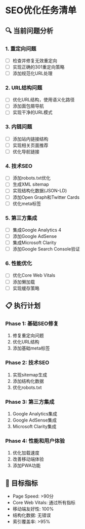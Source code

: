 
# SEO优化任务清单

## 🔍 当前问题分析

### 1. 重定向问题
- [ ] 检查并修复无效重定向
- [ ] 实现正确的301重定向策略
- [ ] 添加规范化URL处理

### 2. URL结构问题
- [ ] 优化URL结构，使用语义化路径
- [ ] 添加面包屑导航
- [ ] 实现干净的URL模式

### 3. 内链问题
- [ ] 添加站内链接结构
- [ ] 实现相关页面推荐
- [ ] 优化导航链接

### 4. 技术SEO
- [ ] 添加robots.txt优化
- [ ] 生成XML sitemap
- [ ] 实现结构化数据(JSON-LD)
- [ ] 添加Open Graph和Twitter Cards
- [ ] 优化meta标签

### 5. 第三方集成
- [ ] 集成Google Analytics 4
- [ ] 添加Google AdSense
- [ ] 集成Microsoft Clarity
- [ ] 添加Google Search Console验证

### 6. 性能优化
- [ ] 优化Core Web Vitals
- [ ] 添加懒加载
- [ ] 实现缓存策略

## 📋 执行计划

### Phase 1: 基础SEO修复
1. 修复重定向问题
2. 优化URL结构
3. 添加基础meta标签

### Phase 2: 技术SEO
1. 实现sitemap生成
2. 添加结构化数据
3. 优化robots.txt

### Phase 3: 第三方集成
1. Google Analytics集成
2. Google AdSense集成
3. Microsoft Clarity集成

### Phase 4: 性能和用户体验
1. 优化加载速度
2. 改善移动端体验
3. 添加PWA功能

## 🎯 目标指标
- Page Speed: >90分
- Core Web Vitals: 通过所有指标
- 移动端友好性: 100%
- 结构化数据: 无错误
- 索引覆盖率: >95%

